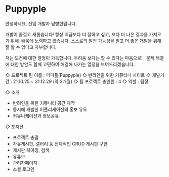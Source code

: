 # Puppyple

안녕하세요, 신입 개발자 남병현입니다.

개발이 즐겁고 새롭습니다!
항상 지금보다 더 잘하고 싶고, 보다 더 나은 결과를 가져오기 위해 
배움에 노력하고 있습니다.
스스로의 발전 가능성을 믿고 더 좋은 개발을 위해
잘 할 수 있다고 자부합니다. 

저는 도전에 대한 열정이 가득합니다.
두려움 보다는 할 수 있다는 마음으로!  
문제 해결에 대한 방안도 함께 고민하여 해결해 나가는 열정을 보여드리겠습니다.


◇ 프로젝트 팀 이름 : 퍼피플(Puppyple)
◇ 반려인을 위한 커뮤티니 사이트
◇ 개발기간 : 21.10.25 ~ 21.12.29 (약 2개월)
◇ 팀 프로젝트 총인원 : 4
◇ 역할 : 팀장

◇ 소개
- 반려인을 위한 커뮤니티 공간 제작
- 동시에 개발한 어플리케이션의 홍보 유도
- 커뮤니케이션과 정보공유

◇ 포지션
- 프로젝트 총괄
- 자유게시판, 갤러리 등 전체적인 CRUD 게시판 구현 
- 게시판 페이징, 검색
- 유튜브
- 관리자페이지
- 소셜 로그인

